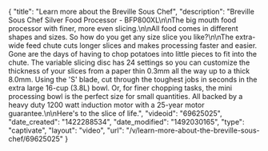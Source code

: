 {
    "title": "Learn more about the Breville Sous Chef",
    "description": "Breville Sous Chef Silver Food Processor - BFP800XL\n\nThe big mouth food processor with finer, more even slicing.\n\nAll food comes in different shapes and sizes. So how do you get any size slice you like?\n\nThe extra-wide feed chute cuts longer slices and makes processing faster and easier. Gone are the days of having to chop potatoes into little pieces to fit into the chute. The variable slicing disc has 24 settings so you can customize the thickness of your slices from a paper thin 0.3mm all the way up to a thick 8.0mm. Using the 'S' blade, cut through the toughest jobs in seconds in the extra large 16-cup (3.8L) bowl. Or, for finer chopping tasks, the mini processing bowl is the perfect size for small quantities. All backed by a heavy duty 1200 watt induction motor with a 25-year motor guarantee.\n\nHere's to the slice of life.",
    "videoid": "69625025",
    "date_created": "1422288534",
    "date_modified": "1492030165",
    "type": "captivate",
    "layout": "video",
    "url": "\/v\/learn-more-about-the-breville-sous-chef\/69625025"
}